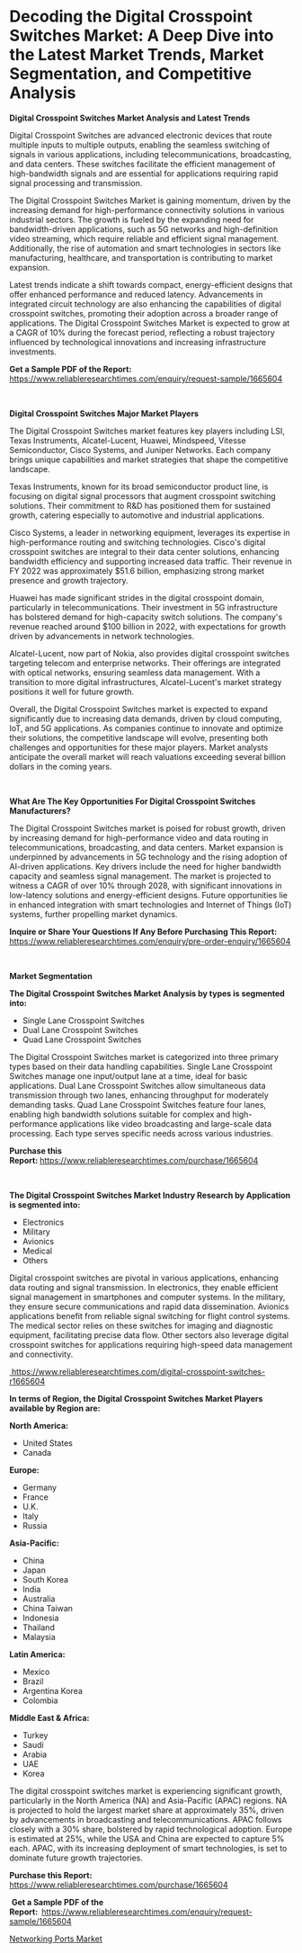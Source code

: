 <p><h1>Decoding the Digital Crosspoint Switches Market: A Deep Dive into the Latest Market Trends, Market Segmentation, and Competitive Analysis</h1></p><p><strong>Digital Crosspoint Switches Market Analysis and Latest Trends</strong></p>
<p><p>Digital Crosspoint Switches are advanced electronic devices that route multiple inputs to multiple outputs, enabling the seamless switching of signals in various applications, including telecommunications, broadcasting, and data centers. These switches facilitate the efficient management of high-bandwidth signals and are essential for applications requiring rapid signal processing and transmission.</p><p>The Digital Crosspoint Switches Market is gaining momentum, driven by the increasing demand for high-performance connectivity solutions in various industrial sectors. The growth is fueled by the expanding need for bandwidth-driven applications, such as 5G networks and high-definition video streaming, which require reliable and efficient signal management. Additionally, the rise of automation and smart technologies in sectors like manufacturing, healthcare, and transportation is contributing to market expansion.</p><p>Latest trends indicate a shift towards compact, energy-efficient designs that offer enhanced performance and reduced latency. Advancements in integrated circuit technology are also enhancing the capabilities of digital crosspoint switches, promoting their adoption across a broader range of applications. The Digital Crosspoint Switches Market is expected to grow at a CAGR of 10% during the forecast period, reflecting a robust trajectory influenced by technological innovations and increasing infrastructure investments.</p></p>
<p><strong>Get a Sample PDF of the Report:&nbsp;</strong> <a href="https://www.reliableresearchtimes.com/enquiry/request-sample/1665604?utm_campaign=2198&utm_medium=2&utm_source=Github&utm_content=ia&utm_term=10022025&utm_id=digital-crosspoint-switches">https://www.reliableresearchtimes.com/enquiry/request-sample/1665604</a></p>
<p>&nbsp;</p>
<p><strong>Digital Crosspoint Switches Major Market Players</strong></p>
<p><p>The Digital Crosspoint Switches market features key players including LSI, Texas Instruments, Alcatel-Lucent, Huawei, Mindspeed, Vitesse Semiconductor, Cisco Systems, and Juniper Networks. Each company brings unique capabilities and market strategies that shape the competitive landscape.</p><p>Texas Instruments, known for its broad semiconductor product line, is focusing on digital signal processors that augment crosspoint switching solutions. Their commitment to R&D has positioned them for sustained growth, catering especially to automotive and industrial applications. </p><p>Cisco Systems, a leader in networking equipment, leverages its expertise in high-performance routing and switching technologies. Cisco's digital crosspoint switches are integral to their data center solutions, enhancing bandwidth efficiency and supporting increased data traffic. Their revenue in FY 2022 was approximately $51.6 billion, emphasizing strong market presence and growth trajectory.</p><p>Huawei has made significant strides in the digital crosspoint domain, particularly in telecommunications. Their investment in 5G infrastructure has bolstered demand for high-capacity switch solutions. The company's revenue reached around $100 billion in 2022, with expectations for growth driven by advancements in network technologies.</p><p>Alcatel-Lucent, now part of Nokia, also provides digital crosspoint switches targeting telecom and enterprise networks. Their offerings are integrated with optical networks, ensuring seamless data management. With a transition to more digital infrastructures, Alcatel-Lucent's market strategy positions it well for future growth.</p><p>Overall, the Digital Crosspoint Switches market is expected to expand significantly due to increasing data demands, driven by cloud computing, IoT, and 5G applications. As companies continue to innovate and optimize their solutions, the competitive landscape will evolve, presenting both challenges and opportunities for these major players. Market analysts anticipate the overall market will reach valuations exceeding several billion dollars in the coming years.</p></p>
<p>&nbsp;</p>
<p><strong>What Are The Key Opportunities For Digital Crosspoint Switches Manufacturers?</strong></p>
<p><p>The Digital Crosspoint Switches market is poised for robust growth, driven by increasing demand for high-performance video and data routing in telecommunications, broadcasting, and data centers. Market expansion is underpinned by advancements in 5G technology and the rising adoption of AI-driven applications. Key drivers include the need for higher bandwidth capacity and seamless signal management. The market is projected to witness a CAGR of over 10% through 2028, with significant innovations in low-latency solutions and energy-efficient designs. Future opportunities lie in enhanced integration with smart technologies and Internet of Things (IoT) systems, further propelling market dynamics.</p></p>
<p><strong>Inquire or Share Your Questions If Any Before Purchasing This Report:</strong> <a href="https://www.reliableresearchtimes.com/enquiry/pre-order-enquiry/1665604?utm_campaign=2198&utm_medium=2&utm_source=Github&utm_content=ia&utm_term=10022025&utm_id=digital-crosspoint-switches">https://www.reliableresearchtimes.com/enquiry/pre-order-enquiry/1665604</a></p>
<p>&nbsp;</p>
<p><strong>Market Segmentation</strong></p>
<p><strong>The Digital Crosspoint Switches Market Analysis by types is segmented into:</strong></p>
<p><ul><li>Single Lane Crosspoint Switches</li><li>Dual Lane Crosspoint Switches</li><li>Quad Lane Crosspoint Switches</li></ul></p>
<p><p>The Digital Crosspoint Switches market is categorized into three primary types based on their data handling capabilities. Single Lane Crosspoint Switches manage one input/output lane at a time, ideal for basic applications. Dual Lane Crosspoint Switches allow simultaneous data transmission through two lanes, enhancing throughput for moderately demanding tasks. Quad Lane Crosspoint Switches feature four lanes, enabling high bandwidth solutions suitable for complex and high-performance applications like video broadcasting and large-scale data processing. Each type serves specific needs across various industries.</p></p>
<p><strong>Purchase this Report:&nbsp;</strong><a href="https://www.reliableresearchtimes.com/purchase/1665604?utm_campaign=2198&utm_medium=2&utm_source=Github&utm_content=ia&utm_term=10022025&utm_id=digital-crosspoint-switches">https://www.reliableresearchtimes.com/purchase/1665604</a></p>
<p>&nbsp;</p>
<p><strong>The Digital Crosspoint Switches Market Industry Research by Application is segmented into:</strong></p>
<p><ul><li>Electronics</li><li>Military</li><li>Avionics</li><li>Medical</li><li>Others</li></ul></p>
<p><p>Digital crosspoint switches are pivotal in various applications, enhancing data routing and signal transmission. In electronics, they enable efficient signal management in smartphones and computer systems. In the military, they ensure secure communications and rapid data dissemination. Avionics applications benefit from reliable signal switching for flight control systems. The medical sector relies on these switches for imaging and diagnostic equipment, facilitating precise data flow. Other sectors also leverage digital crosspoint switches for applications requiring high-speed data management and connectivity.</p></p>
<p><a href="https://www.reliableresearchtimes.com/digital-crosspoint-switches-r1665604?utm_campaign=2198&utm_medium=2&utm_source=Github&utm_content=ia&utm_term=10022025&utm_id=digital-crosspoint-switches">&nbsp;https://www.reliableresearchtimes.com/digital-crosspoint-switches-r1665604</a></p>
<p><strong>In terms of Region, the Digital Crosspoint Switches Market Players available by Region are:</strong></p>
<p>
    <p> <strong> North America: </strong>
        <ul>
            <li>United States</li>
            <li>Canada</li>
        </ul>
        </p> 
    <p> <strong> Europe: </strong>
        <ul>
            <li>Germany</li>
            <li>France</li>
            <li>U.K.</li>
            <li>Italy</li>
            <li>Russia</li>
        </ul>
        </p> 
    <p> <strong> Asia-Pacific: </strong>
        <ul>
            <li>China</li>
            <li>Japan</li>
            <li>South Korea</li>
            <li>India</li>
            <li>Australia</li>
            <li>China Taiwan</li>
            <li>Indonesia</li>
            <li>Thailand</li>
            <li>Malaysia</li>
        </ul>
        </p> 
    <p> <strong> Latin America: </strong>
        <ul>
            <li>Mexico</li>
            <li>Brazil</li>
            <li>Argentina Korea</li>
            <li>Colombia</li>
        </ul>
        </p> 
    <p> <strong> Middle East & Africa: </strong>
        <ul>
            <li>Turkey</li>
            <li>Saudi</li>
            <li>Arabia</li>
            <li>UAE</li>
            <li>Korea</li>
        </ul>
    </p>
    </p>
<p><p>The digital crosspoint switches market is experiencing significant growth, particularly in the North America (NA) and Asia-Pacific (APAC) regions. NA is projected to hold the largest market share at approximately 35%, driven by advancements in broadcasting and telecommunications. APAC follows closely with a 30% share, bolstered by rapid technological adoption. Europe is estimated at 25%, while the USA and China are expected to capture 5% each. APAC, with its increasing deployment of smart technologies, is set to dominate future growth trajectories.</p></p>
<p><strong>Purchase this Report: </strong><a href="https://www.reliableresearchtimes.com/purchase/1665604?utm_campaign=2198&utm_medium=2&utm_source=Github&utm_content=ia&utm_term=10022025&utm_id=digital-crosspoint-switches">https://www.reliableresearchtimes.com/purchase/1665604</a></p>
<p>&nbsp;<strong>Get a Sample PDF of the Report:&nbsp;&nbsp;</strong><a href="https://www.reliableresearchtimes.com/enquiry/request-sample/1665604?utm_campaign=2198&utm_medium=2&utm_source=Github&utm_content=ia&utm_term=10022025&utm_id=digital-crosspoint-switches">https://www.reliableresearchtimes.com/enquiry/request-sample/1665604</a></p>
<p><strong></strong></p>
<p><p><a href="https://github.com/klindsey95/Market-Research-Report-List-1/blob/main/networking-ports-market.md?utm_campaign=2198&utm_medium=2&utm_source=Github&utm_content=ia&utm_term=10022025&utm_id=digital-crosspoint-switches">Networking Ports Market</a></p></p>